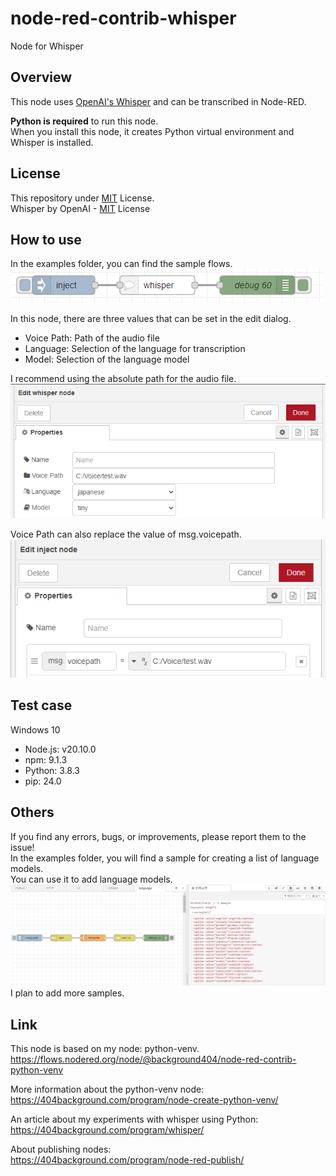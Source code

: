 # node-red-contrib-whisper

Node for Whisper

## Overview

This node uses [OpenAI's Whisper](https://github.com/openai/whisper) and can be transcribed in Node-RED.  

**Python is required** to run this node.  
When you install this node, it creates Python virtual environment and Whisper is installed.  

## License

This repository under [MIT](./LICENSE) License.  
Whisper by OpenAI - [MIT](https://github.com/openai/whisper/blob/main/LICENSE) License  

## How to use

In the examples folder, you can find the sample flows.  
![flow.pnt](./img/flow.png)

In this node, there are three values that can be set in the edit dialog.  

- Voice Path: Path of the audio file
- Language: Selection of the language for transcription
- Model: Selection of the language model

I recommend using the absolute path for the audio file.  
![edit-dialog.png](./img/edit-dialog.png)  

Voice Path can also replace the value of msg.voicepath.  
![msg.voicepath.png](.//img/msg.voicepath.png)

## Test case

Windows 10  

- Node.js: v20.10.0
- npm: 9.1.3
- Python: 3.8.3
- pip: 24.0

## Others

If you find any errors, bugs, or improvements, please report them to the issue!  
In the examples folder, you will find a sample for creating a list of language models.  
You can use it to add language models.  
![language.png](./img/language.png)
I plan to add more samples.  


## Link

This node is based on my node: python-venv.  
<https://flows.nodered.org/node/@background404/node-red-contrib-python-venv>

More information about the python-venv node:  
<https://404background.com/program/node-create-python-venv/>

An article about my experiments with whisper using Python:  
<https://404background.com/program/whisper/>

About publishing nodes:  
<https://404background.com/program/node-red-publish/>
